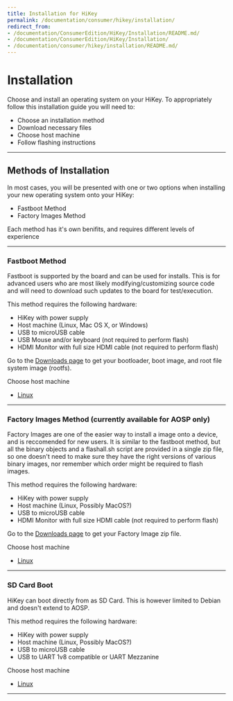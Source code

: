 ```yaml
---
title: Installation for HiKey
permalink: /documentation/consumer/hikey/installation/
redirect_from:
- /documentation/ConsumerEdition/HiKey/Installation/README.md/
- /documentation/ConsumerEdition/HiKey/Installation/
- /documentation/consumer/hikey/installation/README.md/
---
```

# Installation

Choose and install an operating system on your HiKey. To appropriately follow this installation guide you will need to:

- Choose an installation method
- Download necessary files
- Choose host machine
- Follow flashing instructions

***

## Methods of Installation

In most cases, you will be presented with one or two options when installing your new operating system onto your HiKey:

- Fastboot Method
- Factory Images Method

Each method has it's own benifits, and requires different levels of experience

***

### Fastboot Method

Fastboot is supported by the board and can be used for installs. This is for advanced users who are most likely modifying/customizing source code and will need to download such updates to the board for test/execution.

This method requires the following hardware:

- HiKey with power supply
- Host machine (Linux, Mac OS X, or Windows)
- USB to microUSB cable
- USB Mouse and/or keyboard (not required to perform flash)
- HDMI Monitor with full size HDMI cable (not required to perform flash)

Go to the [Downloads page](../downloads/) to get your bootloader, boot image, and root file system image (rootfs).

Choose host machine

- [Linux](linux-fastboot.md)

***
### Factory Images Method (currently available for AOSP only)

Factory Images are one of the easier way to install a image onto a device, and is reccomended for new users. It is similar to the fastboot method, but all the binary objects and a flashall.sh script are provided in a single zip file, so one doesn't need to make sure they have the right versions of various binary images, nor remember which order might be required to flash images.

This method requires the following hardware:

- HiKey with power supply
- Host machine (Linux, Possibly MacOS?)
- USB to microUSB cable
- HDMI Monitor with full size HDMI cable (not required to perform flash)

Go to the [Downloads page](../downloads/) to get your Factory Image zip file.

Choose host machine

- [Linux](linux-factory-image.md)

***

### SD Card Boot

HiKey can boot directly from as SD Card. This is however limited to Debian and doesn't extend to AOSP.

This method requires the following hardware:

- HiKey with power supply
- Host machine (Linux, Possibly MacOS?)
- USB to microUSB cable
- USB to UART 1v8 compatible or UART Mezzanine

Choose host machine

- [Linux](linux-sd-boot.md)

***
